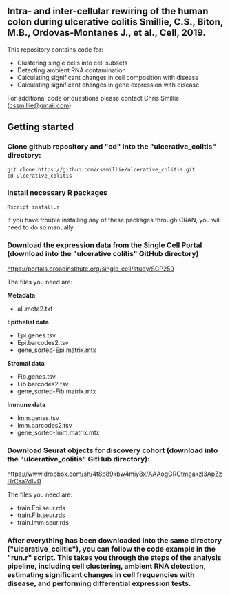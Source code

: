 Intra- and inter-cellular rewiring of the human colon during ulcerative colitis
Smillie, C.S., Biton, M.B., Ordovas-Montanes J., et al., Cell, 2019.
-------------------------------------------------------------------------------

This repository contains code for:
- Clustering single cells into cell subsets
- Detecting ambient RNA contamination
- Calculating significant changes in cell composition with disease
- Calculating significant changes in gene expression with disease

For additional code or questions please contact Chris Smillie (cssmillie@gmail.com)

## Getting started


### Clone github repository and "cd" into the "ulcerative_colitis" directory:
```
git clone https://github.com/cssmillie/ulcerative_colitis.git
cd ulcerative_colitis
```


### Install necessary R packages
```
Rscript install.r
```
If you have trouble installing any of these packages through CRAN, you will need to do so manually.



### Download the expression data from the Single Cell Portal (download into the "ulcerative colitis" GitHub directory)
https://portals.broadinstitute.org/single_cell/study/SCP259

The files you need are:

**Metadata**
- all.meta2.txt

**Epithelial data**

- Epi.genes.tsv
- Epi.barcodes2.tsv
- gene_sorted-Epi.matrix.mtx

**Stromal data**

- Fib.genes.tsv
- Fib.barcodes2.tsv
- gene_sorted-Fib.matrix.mtx

**Immune data**

- Imm.genes.tsv
- Imm.barcodes2.tsv
- gene_sorted-Imm.matrix.mtx


### Download Seurat objects for discovery cohort (download into the "ulcerative_colitis" GitHub directory):
https://www.dropbox.com/sh/4t8p89kbw4miy8x/AAAogGRGtmgakzl3ApZzHrCsa?dl=0

The files you need are:

- train.Epi.seur.rds
- train.Fib.seur.rds
- train.Imm.seur.rds


### After everything has been downloaded into the same directory ("ulcerative_colitis"), you can follow the code example in the "run.r" script. This takes you through the steps of the analysis pipeline, including cell clustering, ambient RNA detection, estimating significant changes in cell frequencies with disease, and performing differential expression tests.
